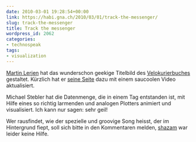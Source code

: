 ```yaml
---
date: 2010-03-01 19:28:54+00:00
link: https://habi.gna.ch/2010/03/01/track-the-messenger/
slug: track-the-messenger
title: Track the messenger
wordpress_id: 2062
categories:
- technospeak
tags:
- visualization
---
```


[Martin Lerjen](http://www.arua.ch/) hat das wunderschon geekige Titelbild des [Velokurierbuches](https://velokurierbern.ch/ueber-uns/velokurierbuch.html) gestaltet. Kürzlich hat er [seine Seite](http://www.arua.ch/insp/206.html) dazu mit einem saucoolen Video aktualisiert.




Michael Stebler hat die Datenmenge, die in einem Tag entstanden ist, mit Hilfe eines so richtig larmenden und analogen Plotters animiert und visualisiert. Ich kann nur sagen: sehr geil!







Wer rausfindet, wie der spezielle und groovige Song heisst, der im Hintergrund fiept, soll sich bitte in den Kommentaren melden, [shazam](http://www.shazam.com/) war leider keine Hilfe.



